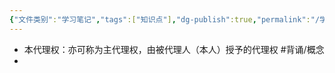 ```yaml
---
{"文件类别":"学习笔记","tags":["知识点"],"dg-publish":true,"permalink":"/学习笔记/知识点cheese/本代理权/","dgPassFrontmatter":true}
---
```


- 本代理权：亦可称为主代理权，由被代理人（本人）授予的代理权 #背诵/概念 
- 